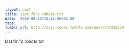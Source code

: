 ```yaml
---
layout: post
title: last.fm's robots.txt
date: '2010-08-13T15:15:06+02:00'
tags: 
tumblr_url: http://saji-codes.tumblr.com/post/947230754
---
```

last.fm''s robots.txt
